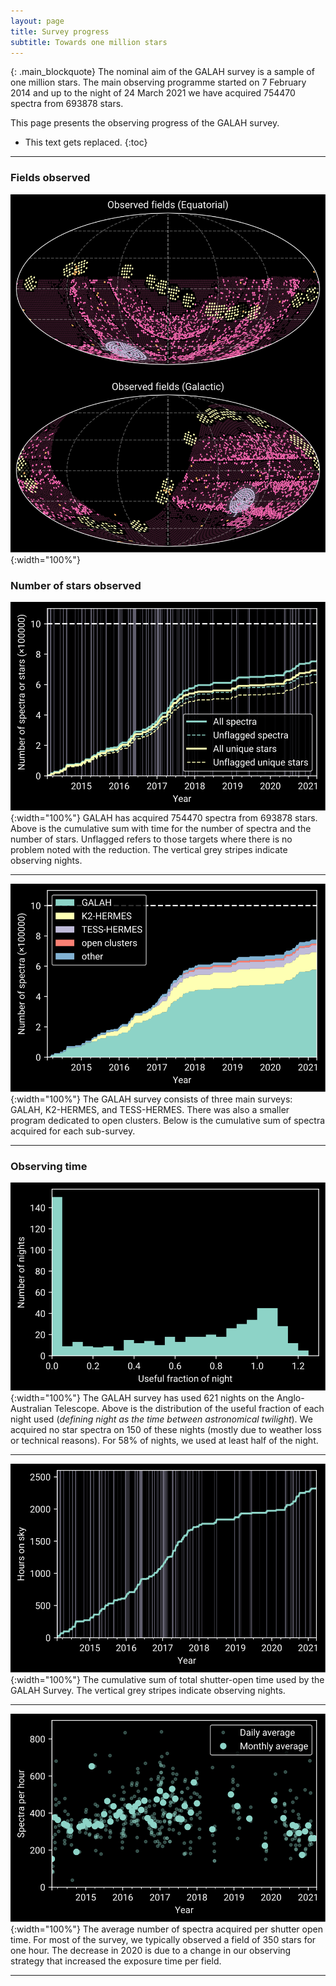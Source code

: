 ```yaml
---
layout: page
title: Survey progress
subtitle: Towards one million stars
---
```


{: .main_blockquote}
The nominal aim of the GALAH survey is a sample of one million stars. The main observing programme started on 7 February 2014 and up to the night of 24 March 2021 we have acquired 754470 spectra from 693878 stars.

This page presents the observing progress of the GALAH survey.
* This text gets replaced.
{:toc}

---

### Fields observed

![Number of publications using GALAH](/survey/img/survey_progress_on_sky.svg){:width="100%"}

### Number of stars observed
![Number of publications using GALAH](/survey/img/survey_progress_number_of_stars.svg){:width="100%"}
GALAH has acquired 754470 spectra from 693878 stars. Above is the cumulative sum with time for the number of spectra and the number of stars. Unflagged refers to those targets where there is no problem noted with the reduction. The vertical grey stripes indicate observing nights.

---

![Number of publications using GALAH](/survey/img/survey_progress_number_of_stars_per_subsurvey.svg){:width="100%"}
The GALAH survey consists of three main surveys: GALAH, K2-HERMES, and TESS-HERMES. There was also a smaller program dedicated to open clusters. Below is the cumulative sum of spectra acquired for each sub-survey.

---
### Observing time

![Number of publications using GALAH](/survey/img/survey_progress_useful_night_fraction.svg){:width="100%"}
The GALAH survey has used 621 nights on the Anglo-Australian Telescope. Above is the distribution of the useful fraction of each night used (*defining night as the time between astronomical twilight*). We acquired no star spectra on 150 of these nights (mostly due to weather loss or technical reasons). For 58% of nights, we used at least half of the night.

---

![Number of publications using GALAH](/survey/img/survey_progress_time.svg){:width="100%"}
The cumulative sum of total shutter-open time used by the GALAH Survey. The vertical grey stripes indicate observing nights.

---
![Number of publications using GALAH](/survey/img/survey_progress_stars_per_hour.svg){:width="100%"}
The average number of spectra acquired per shutter open time. For most of the survey, we typically observed a field of 350 stars for one hour. The decrease in 2020 is due to a change in our observing strategy that increased the exposure time per field.

---
